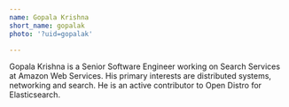 ```yaml
---
name: Gopala Krishna
short_name: gopalak
photo: '?uid=gopalak'

---
```


Gopala Krishna is a Senior Software Engineer working on Search Services at Amazon Web Services. His primary interests are distributed systems, networking and search. He is an active contributor to Open Distro for Elasticsearch.
